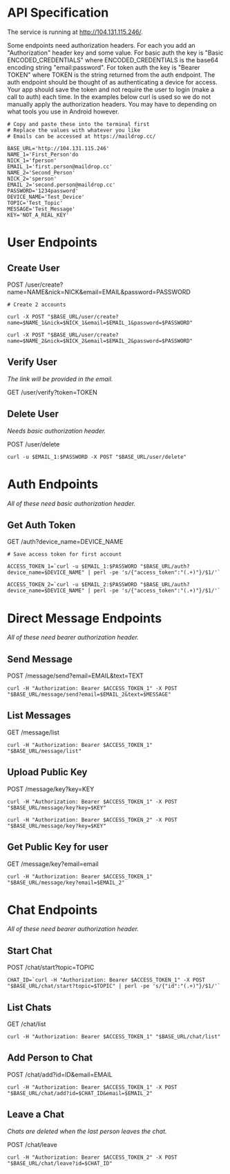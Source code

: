 # API Specification

The service is running at <http://104.131.115.246/>.

Some endpoints need authorization headers. For each you add an "Authorization" header key and some value. For basic auth the key is "Basic ENCODED_CREDENTIALS" where ENCODED_CREDENTIALS is the base64 encoding string "email:password". For token auth the key is "Bearer TOKEN" where TOKEN is the string returned from the auth endpoint. The auth endpoint should be thought of as authenticating a device for access. Your app should save the token and not require the user to login (make a call to auth) each time. In the examples below curl is used so we do not manually apply the authorization headers. You may have to depending on what tools you use in Android however.

```
# Copy and paste these into the terminal first
# Replace the values with whatever you like
# Emails can be accessed at https://maildrop.cc/

BASE_URL='http://104.131.115.246'
NAME_1='First_Person'do
NICK_1='fperson'
EMAIL_1='first.person@maildrop.cc'
NAME_2='Second_Person'
NICK_2='sperson'
EMAIL_2='second.person@maildrop.cc'
PASSWORD='1234password'
DEVICE_NAME='Test_Device'
TOPIC='Test_Topic'
MESSAGE='Test_Message'
KEY='NOT_A_REAL_KEY'
```

# User Endpoints

## Create User

POST /user/create?name=NAME&nick=NICK&email=EMAIL&password=PASSWORD

```
# Create 2 accounts

curl -X POST "$BASE_URL/user/create?name=$NAME_1&nick=$NICK_1&email=$EMAIL_1&password=$PASSWORD"

curl -X POST "$BASE_URL/user/create?name=$NAME_2&nick=$NICK_2&email=$EMAIL_2&password=$PASSWORD"
```

## Verify User
*The link will be provided in the email.*

GET /user/verify?token=TOKEN

## Delete User
*Needs basic authorization header.*

POST /user/delete

```
curl -u $EMAIL_1:$PASSWORD -X POST "$BASE_URL/user/delete"
```

# Auth Endpoints
*All of these need basic authorization header.*

## Get Auth Token

GET /auth?device_name=DEVICE_NAME

```
# Save access token for first account

ACCESS_TOKEN_1=`curl -u $EMAIL_1:$PASSWORD "$BASE_URL/auth?device_name=$DEVICE_NAME" | perl -pe 's/{"access_token":"(.+)"}/$1/'`

ACCESS_TOKEN_2=`curl -u $EMAIL_2:$PASSWORD "$BASE_URL/auth?device_name=$DEVICE_NAME" | perl -pe 's/{"access_token":"(.+)"}/$1/'`
```

# Direct Message Endpoints
*All of these need bearer authorization header.*

## Send Message
POST /message/send?email=EMAIL&text=TEXT

```
curl -H "Authorization: Bearer $ACCESS_TOKEN_1" -X POST "$BASE_URL/message/send?email=$EMAIL_2&text=$MESSAGE"
```

## List Messages
GET /message/list

```
curl -H "Authorization: Bearer $ACCESS_TOKEN_1" "$BASE_URL/message/list"
```

## Upload Public Key
POST /message/key?key=KEY

```
curl -H "Authorization: Bearer $ACCESS_TOKEN_1" -X POST "$BASE_URL/message/key?key=$KEY"

curl -H "Authorization: Bearer $ACCESS_TOKEN_2" -X POST "$BASE_URL/message/key?key=$KEY"
```

## Get Public Key for user
GET /message/key?email=email

```
curl -H "Authorization: Bearer $ACCESS_TOKEN_1" "$BASE_URL/message/key?email=$EMAIL_2"
```

# Chat Endpoints
*All of these need bearer authorization header.*

## Start Chat

POST /chat/start?topic=TOPIC

```
CHAT_ID=`curl -H "Authorization: Bearer $ACCESS_TOKEN_1" -X POST "$BASE_URL/chat/start?topic=$TOPIC" | perl -pe 's/{"id":"(.+)"}/$1/'`
```

## List Chats
GET /chat/list

```
curl -H "Authorization: Bearer $ACCESS_TOKEN_1" "$BASE_URL/chat/list"
```

## Add Person to Chat

POST /chat/add?id=ID&email=EMAIL

```
curl -H "Authorization: Bearer $ACCESS_TOKEN_1" -X POST "$BASE_URL/chat/add?id=$CHAT_ID&email=$EMAIL_2"
```

## Leave a Chat
*Chats are deleted when the last person leaves the chat.*

POST /chat/leave

```
curl -H "Authorization: Bearer $ACCESS_TOKEN_2" -X POST "$BASE_URL/chat/leave?id=$CHAT_ID"
```
